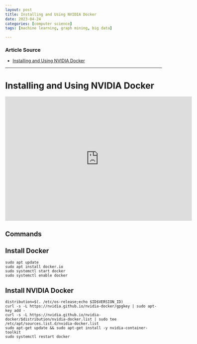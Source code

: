 ```yaml
---
layout: post
title: Installing and Using NVIDIA Docker   
date: 2023-04-24
categories: [computer science]
tags: [machine learning, graph mining, big data]

---
```


### Article Source

* [Installing and Using NVIDIA Docker](https://www.youtube.com/watch?v=jdip_6vTw0s)


---

# Installing and Using NVIDIA Docker

<iframe width="600" height="400" src="https://www.youtube.com/embed/jdip_6vTw0s" title="YouTube video player" frameborder="0" allow="accelerometer; autoplay; clipboard-write; encrypted-media; gyroscope; picture-in-picture; web-share" allowfullscreen></iframe>

## Commands

## Install Docker
```
sudo apt update
sudo apt install docker.io
sudo systemctl start docker
sudo systemctl enable docker
```

## Install NVIDIA Docker
```
distribution=$(. /etc/os-release;echo $ID$VERSION_ID)
curl -s -L https://nvidia.github.io/nvidia-docker/gpgkey | sudo apt-key add -
curl -s -L https://nvidia.github.io/nvidia-docker/$distribution/nvidia-docker.list | sudo tee /etc/apt/sources.list.d/nvidia-docker.list
sudo apt-get update && sudo apt-get install -y nvidia-container-toolkit
sudo systemctl restart docker
```
